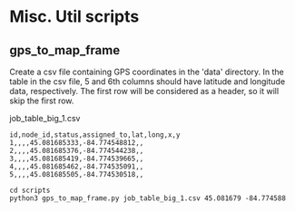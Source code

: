 # Misc. Util scripts

## gps_to_map_frame
Create a csv file containing GPS coordinates in the 'data' directory. In the table in the csv file, 5 and 6th columns should have latitude and longitude data, respectively. The first row will be considered as a header, so it will skip the first row. 

job_table_big_1.csv
```
id,node_id,status,assigned_to,lat,long,x,y
1,,,,45.081685333,-84.774548812,,
2,,,,45.081685376,-84.774544238,,
3,,,,45.081685419,-84.774539665,,
4,,,,45.081685462,-84.774535091,,
5,,,,45.081685505,-84.774530518,,
```


```
cd scripts
python3 gps_to_map_frame.py job_table_big_1.csv 45.081679 -84.774588
```
